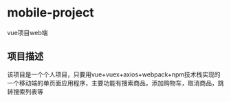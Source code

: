 # mobile-project
vue项目web端
## 项目描述
该项目是一个个人项目，只要用vue+vuex+axios+webpack+npm技术栈实现的一个移动端的单页面应用程序，主要功能有搜索商品，添加购物车，取消商品，跳转搜索列表等
